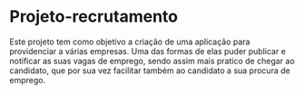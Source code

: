 # Projeto-recrutamento
Este projeto tem como objetivo a criação de uma aplicação para providenciar a várias empresas. Uma das formas de elas puder publicar e notificar as suas vagas de emprego, sendo assim mais pratico de chegar ao candidato, que por sua vez facilitar também ao candidato a sua procura de emprego.

